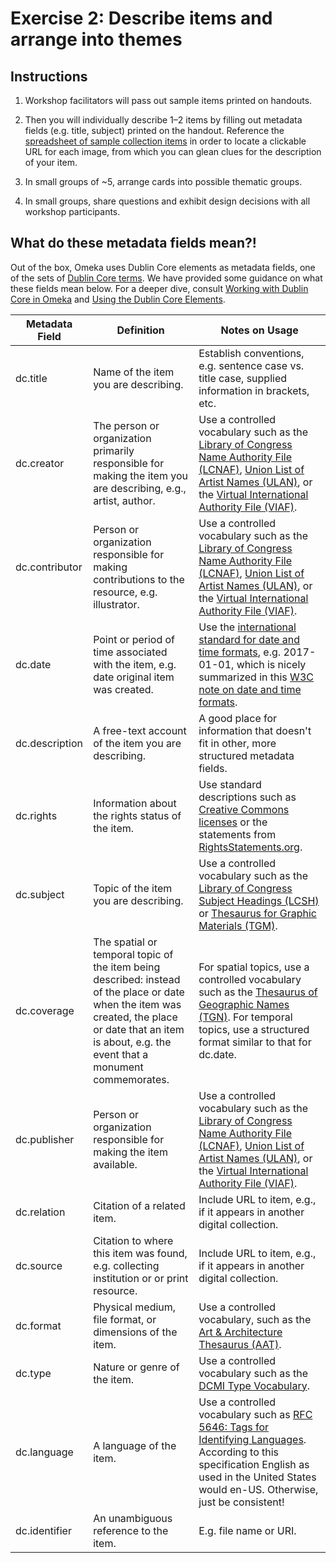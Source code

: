 # Exercise 2: Describe items and arrange into themes

## Instructions

1. Workshop facilitators will pass out sample items printed on handouts.

2. Then you will individually describe 1–2 items by filling out metadata fields (e.g. title, subject) printed on the handout. Reference the [spreadsheet of sample collection items](https://docs.google.com/spreadsheets/d/1UPg8tbS3cpTgDvEJ6lGOPQawPZnXMW0YEYgtJYfY850/edit?usp=sharing) in order to locate a clickable URL for each image, from which you can glean clues for the description of your item.

3. In small groups of ~5, arrange cards into possible thematic groups.

4. In small groups, share questions and exhibit design decisions with all workshop participants.

## What do these metadata fields mean?!

Out of the box, Omeka uses Dublin Core elements as metadata fields, one of the sets of [Dublin Core terms](http://www.dublincore.org/documents/dcmi-terms). We have provided some guidance on what these fields mean below. For a deeper dive, consult [Working with Dublin Core in Omeka](https://omeka.org/codex/Working_with_Dublin_Core) and [Using the Dublin Core Elements](http://dublincore.org/documents/usageguide/elements.shtml).

| Metadata Field | Definition | Notes on Usage |
| -------------- | ---------- | -------------- |
| dc.title | Name of the item you are describing. | Establish conventions, e.g. sentence case vs. title case, supplied information in brackets, etc. |
| dc.creator | The person or organization primarily responsible for making the item you are describing, e.g., artist, author. | Use a controlled vocabulary such as the [Library of Congress Name Authority File (LCNAF)](http://id.loc.gov/authorities/names.html), [Union List of Artist Names (ULAN)](https://www.getty.edu/research/tools/vocabularies/ulan/index.html), or the [Virtual International Authority File (VIAF)](https://viaf.org). |
| dc.contributor | Person or organization responsible for making contributions to the resource, e.g. illustrator. | Use a controlled vocabulary such as the [Library of Congress Name Authority File (LCNAF)](http://id.loc.gov/authorities/names.html), [Union List of Artist Names (ULAN)](https://www.getty.edu/research/tools/vocabularies/ulan/index.html), or the [Virtual International Authority File (VIAF)](https://viaf.org). |
| dc.date | Point or period of time associated with the item, e.g. date original item was created. | Use the [international standard for date and time formats](https://www.iso.org/iso-8601-date-and-time-format.html), e.g. 2017-01-01, which is nicely summarized in this [W3C note on date and time formats](https://www.w3.org/TR/NOTE-datetime). |
| dc.description | A free-text account of the item you are describing. | A good place for information that doesn't fit in other, more structured metadata fields. |
| dc.rights | Information about the rights status of the item. | Use standard descriptions such as [Creative Commons licenses](https://creativecommons.org/licenses) or the statements from [RightsStatements.org](http://rightsstatements.org/en). |
| dc.subject | Topic of the item you are describing. | Use a controlled vocabulary such as the [Library of Congress Subject Headings (LCSH)](http://id.loc.gov/authorities/subjects.html) or [Thesaurus for Graphic Materials (TGM)](http://id.loc.gov/vocabulary/graphicMaterials.html). |
| dc.coverage | The spatial or temporal topic of the item being described: instead of the place or date when the item was created, the place or date that an item is about, e.g. the event that a monument commemorates. | For spatial topics, use a controlled vocabulary such as the [Thesaurus of Geographic Names (TGN)](http://www.getty.edu/research/tools/vocabularies/tgn). For temporal topics, use a structured format similar to that for dc.date. |
| dc.publisher | Person or organization responsible for making the item available. | Use a controlled vocabulary such as the [Library of Congress Name Authority File (LCNAF)](http://id.loc.gov/authorities/names.html), [Union List of Artist Names (ULAN)](https://www.getty.edu/research/tools/vocabularies/ulan/index.html), or the [Virtual International Authority File (VIAF)](https://viaf.org). |
| dc.relation | Citation of a related item. | Include URL to item, e.g., if it appears in another digital collection. |
| dc.source | Citation to where this item was found, e.g. collecting institution or or print resource. | Include URL to item, e.g., if it appears in another digital collection. |
| dc.format | Physical medium, file format, or dimensions of the item. | Use a controlled vocabulary, such as the [Art & Architecture Thesaurus (AAT)](http://www.getty.edu/research/tools/vocabularies/aat). |
| dc.type | Nature or genre of the item. | Use a controlled vocabulary such as the [DCMI Type Vocabulary](http://dublincore.org/documents/dcmi-terms/#H7). |
| dc.language | A language of the item. | Use a controlled vocabulary such as [RFC 5646: Tags for Identifying Languages](http://www.rfc-editor.org/rfc/rfc5646.txt). According to this specification English as used in the United States would en-US. Otherwise, just be consistent! |
| dc.identifier | An unambiguous reference to the item. | E.g. file name or URI. |
